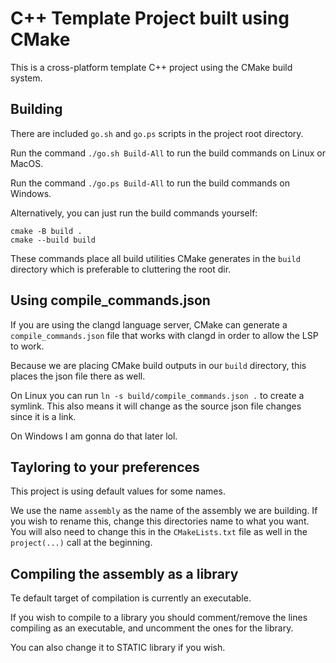 # C++ Template Project built using CMake
This is a cross-platform template C++ project using the CMake build system.

## Building
There are included `go.sh` and `go.ps` scripts in the project root directory.

Run the command `./go.sh Build-All` to run the build commands on Linux or MacOS.

Run the command `./go.ps Build-All` to run the build commands on Windows.

Alternatively, you can just run the build commands yourself:
```
cmake -B build .
cmake --build build
```
These commands place all build utilities CMake generates in the `build` directory which is preferable to cluttering the root dir.

## Using compile_commands.json
If you are using the clangd language server, CMake can generate a `compile_commands.json` file that works with clangd in order to allow the LSP to work.

Because we are placing CMake build outputs in our `build` directory, this places the json file there as well. 

On Linux you can run `ln -s build/compile_commands.json .` to create a symlink. This also means it will change as the source json file changes since it is a link.

On Windows I am gonna do that later lol.

## Tayloring to your preferences
This project is using default values for some names.

We use the name `assembly` as the name of the assembly we are building. If you wish to rename this, change this directories name to what you want.
You will also need to change this in the `CMakeLists.txt` file as well in the `project(...)` call at the beginning.

## Compiling the assembly as a library
Te default target of compilation is currently an executable.

If you wish to compile to a library you should comment/remove the lines compiling as an executable, and uncomment the ones for the library.

You  can also change it to STATIC library if you wish.
